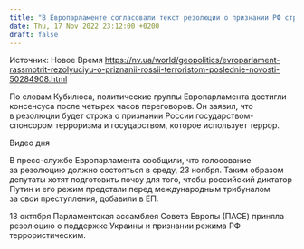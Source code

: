 ```yaml
---
title: "В Европарламенте согласовали текст резолюции о признании РФ страной-спонсором терроризма — депутат"
date: Thu, 17 Nov 2022 23:12:00 +0200
draft: false
---
```

Источник: Новое Время https://nv.ua/world/geopolitics/evroparlament-rassmotrit-rezolyuciyu-o-priznanii-rossii-terroristom-poslednie-novosti-50284908.html


 По словам Кубилюса, политические группы Европарламента достигли консенсуса после четырех часов переговоров. Он заявил, что в резолюции будет строка о признании России государством-спонсором терроризма и государством, которое использует террор.

 Видео дня   

В пресс-службе Европарламента сообщили, что голосование за резолюцию должно состояться в среду, 23 ноября. Таким образом депутаты хотят подготовить почву для того, чтобы российский диктатор Путин и его режим предстали перед международным трибуналом за свои преступления, добавили в ЕП.

13 октября Парламентская ассамблея Совета Европы (ПАСЕ) приняла резолюцию о поддержке Украины и признании режима РФ террористическим.
